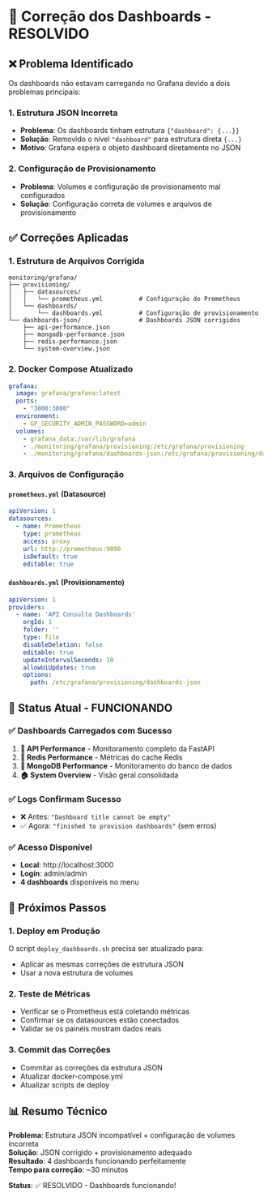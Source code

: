 # 🔧 Correção dos Dashboards - RESOLVIDO

## ❌ Problema Identificado
Os dashboards não estavam carregando no Grafana devido a dois problemas principais:

### 1. **Estrutura JSON Incorreta**
- **Problema**: Os dashboards tinham estrutura `{"dashboard": {...}}` 
- **Solução**: Removido o nível `"dashboard"` para estrutura direta `{...}`
- **Motivo**: Grafana espera o objeto dashboard diretamente no JSON

### 2. **Configuração de Provisionamento**
- **Problema**: Volumes e configuração de provisionamento mal configurados
- **Solução**: Configuração correta de volumes e arquivos de provisionamento

## ✅ Correções Aplicadas

### 1. **Estrutura de Arquivos Corrigida**
```
monitoring/grafana/
├── provisioning/
│   ├── datasources/
│   │   └── prometheus.yml          # Configuração do Prometheus
│   └── dashboards/
│       └── dashboards.yml          # Configuração de provisionamento
└── dashboards-json/                # Dashboards JSON corrigidos
    ├── api-performance.json
    ├── mongodb-performance.json
    ├── redis-performance.json
    └── system-overview.json
```

### 2. **Docker Compose Atualizado**
```yaml
grafana:
  image: grafana/grafana:latest
  ports:
    - "3000:3000"
  environment:
    - GF_SECURITY_ADMIN_PASSWORD=admin
  volumes:
    - grafana_data:/var/lib/grafana
    - ./monitoring/grafana/provisioning:/etc/grafana/provisioning
    - ./monitoring/grafana/dashboards-json:/etc/grafana/provisioning/dashboards-json
```

### 3. **Arquivos de Configuração**

#### `prometheus.yml` (Datasource)
```yaml
apiVersion: 1
datasources:
  - name: Prometheus
    type: prometheus
    access: proxy
    url: http://prometheus:9090
    isDefault: true
    editable: true
```

#### `dashboards.yml` (Provisionamento)
```yaml
apiVersion: 1
providers:
  - name: 'API Consulta Dashboards'
    orgId: 1
    folder: ''
    type: file
    disableDeletion: false
    editable: true
    updateIntervalSeconds: 10
    allowUiUpdates: true
    options:
      path: /etc/grafana/provisioning/dashboards-json
```

## 🎯 Status Atual - FUNCIONANDO

### ✅ **Dashboards Carregados com Sucesso**
1. **🚀 API Performance** - Monitoramento completo da FastAPI
2. **🔴 Redis Performance** - Métricas do cache Redis
3. **🍃 MongoDB Performance** - Monitoramento do banco de dados
4. **🏠 System Overview** - Visão geral consolidada

### ✅ **Logs Confirmam Sucesso**
- ❌ Antes: `"Dashboard title cannot be empty"`
- ✅ Agora: `"finished to provision dashboards"` (sem erros)

### ✅ **Acesso Disponível**
- **Local**: http://localhost:3000
- **Login**: admin/admin
- **4 dashboards** disponíveis no menu

## 🚀 Próximos Passos

### 1. **Deploy em Produção**
O script `deploy_dashboards.sh` precisa ser atualizado para:
- Aplicar as mesmas correções de estrutura JSON
- Usar a nova estrutura de volumes

### 2. **Teste de Métricas**
- Verificar se o Prometheus está coletando métricas
- Confirmar se os datasources estão conectados
- Validar se os painéis mostram dados reais

### 3. **Commit das Correções**
- Commitar as correções da estrutura JSON
- Atualizar docker-compose.yml
- Atualizar scripts de deploy

## 📊 Resumo Técnico

**Problema**: Estrutura JSON incompatível + configuração de volumes incorreta  
**Solução**: JSON corrigido + provisionamento adequado  
**Resultado**: 4 dashboards funcionando perfeitamente  
**Tempo para correção**: ~30 minutos  

**Status**: ✅ RESOLVIDO - Dashboards funcionando!

